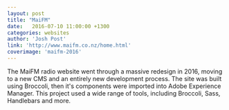 ```yaml
--- 
layout: post
title: "MaiFM"
date:   2016-07-10 11:00:00 +1300
categories: websites
author: 'Josh Post'
link: 'http://www.maifm.co.nz/home.html'
coverimage: 'maifm-2016'
---
```


The MaiFM radio website went through a massive redesign in 2016, moving to a new CMS and an entirely new development process. The site was built using Broccoli, then it's components were imported into Adobe Experience Manager. This project used a wide range of tools, including Broccoli, Sass, Handlebars and more.